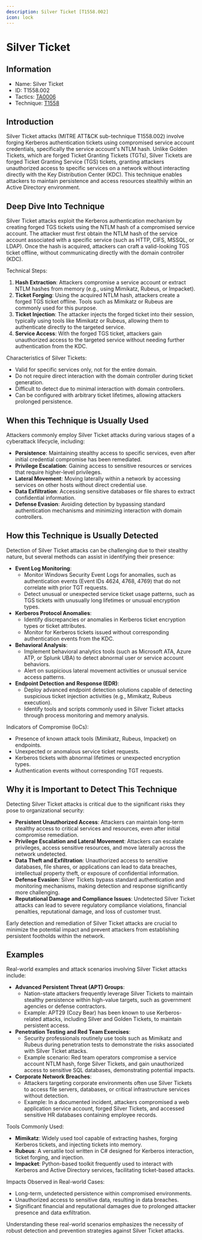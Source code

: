 ```yaml
---
description: Silver Ticket [T1558.002]
icon: lock
---
```


# Silver Ticket

## Information

* Name: Silver Ticket
* ID: T1558.002
* Tactics: [TA0006](../)
* Technique: [T1558](./)

## Introduction

Silver Ticket attacks (MITRE ATT\&CK sub-technique T1558.002) involve forging Kerberos authentication tickets using compromised service account credentials, specifically the service account's NTLM hash. Unlike Golden Tickets, which are forged Ticket Granting Tickets (TGTs), Silver Tickets are forged Ticket Granting Service (TGS) tickets, granting attackers unauthorized access to specific services on a network without interacting directly with the Key Distribution Center (KDC). This technique enables attackers to maintain persistence and access resources stealthily within an Active Directory environment.

## Deep Dive Into Technique

Silver Ticket attacks exploit the Kerberos authentication mechanism by creating forged TGS tickets using the NTLM hash of a compromised service account. The attacker must first obtain the NTLM hash of the service account associated with a specific service (such as HTTP, CIFS, MSSQL, or LDAP). Once the hash is acquired, attackers can craft a valid-looking TGS ticket offline, without communicating directly with the domain controller (KDC).

Technical Steps:

1. **Hash Extraction**: Attackers compromise a service account or extract NTLM hashes from memory (e.g., using Mimikatz, Rubeus, or Impacket).
2. **Ticket Forging**: Using the acquired NTLM hash, attackers create a forged TGS ticket offline. Tools such as Mimikatz or Rubeus are commonly used for this purpose.
3. **Ticket Injection**: The attacker injects the forged ticket into their session, typically using tools like Mimikatz or Rubeus, allowing them to authenticate directly to the targeted service.
4. **Service Access**: With the forged TGS ticket, attackers gain unauthorized access to the targeted service without needing further authentication from the KDC.

Characteristics of Silver Tickets:

* Valid for specific services only, not for the entire domain.
* Do not require direct interaction with the domain controller during ticket generation.
* Difficult to detect due to minimal interaction with domain controllers.
* Can be configured with arbitrary ticket lifetimes, allowing attackers prolonged persistence.

## When this Technique is Usually Used

Attackers commonly employ Silver Ticket attacks during various stages of a cyberattack lifecycle, including:

* **Persistence**: Maintaining stealthy access to specific services, even after initial credential compromise has been remediated.
* **Privilege Escalation**: Gaining access to sensitive resources or services that require higher-level privileges.
* **Lateral Movement**: Moving laterally within a network by accessing services on other hosts without direct credential use.
* **Data Exfiltration**: Accessing sensitive databases or file shares to extract confidential information.
* **Defense Evasion**: Avoiding detection by bypassing standard authentication mechanisms and minimizing interaction with domain controllers.

## How this Technique is Usually Detected

Detection of Silver Ticket attacks can be challenging due to their stealthy nature, but several methods can assist in identifying their presence:

* **Event Log Monitoring**:
  * Monitor Windows Security Event Logs for anomalies, such as authentication events (Event IDs 4624, 4768, 4769) that do not correlate with prior TGT requests.
  * Detect unusual or unexpected service ticket usage patterns, such as TGS tickets with unusually long lifetimes or unusual encryption types.
* **Kerberos Protocol Anomalies**:
  * Identify discrepancies or anomalies in Kerberos ticket encryption types or ticket attributes.
  * Monitor for Kerberos tickets issued without corresponding authentication events from the KDC.
* **Behavioral Analysis**:
  * Implement behavioral analytics tools (such as Microsoft ATA, Azure ATP, or Splunk UBA) to detect abnormal user or service account behaviors.
  * Alert on suspicious lateral movement activities or unusual service access patterns.
* **Endpoint Detection and Response (EDR)**:
  * Deploy advanced endpoint detection solutions capable of detecting suspicious ticket injection activities (e.g., Mimikatz, Rubeus execution).
  * Identify tools and scripts commonly used in Silver Ticket attacks through process monitoring and memory analysis.

Indicators of Compromise (IoCs):

* Presence of known attack tools (Mimikatz, Rubeus, Impacket) on endpoints.
* Unexpected or anomalous service ticket requests.
* Kerberos tickets with abnormal lifetimes or unexpected encryption types.
* Authentication events without corresponding TGT requests.

## Why it is Important to Detect This Technique

Detecting Silver Ticket attacks is critical due to the significant risks they pose to organizational security:

* **Persistent Unauthorized Access**: Attackers can maintain long-term stealthy access to critical services and resources, even after initial compromise remediation.
* **Privilege Escalation and Lateral Movement**: Attackers can escalate privileges, access sensitive resources, and move laterally across the network undetected.
* **Data Theft and Exfiltration**: Unauthorized access to sensitive databases, file shares, or applications can lead to data breaches, intellectual property theft, or exposure of confidential information.
* **Defense Evasion**: Silver Tickets bypass standard authentication and monitoring mechanisms, making detection and response significantly more challenging.
* **Reputational Damage and Compliance Issues**: Undetected Silver Ticket attacks can lead to severe regulatory compliance violations, financial penalties, reputational damage, and loss of customer trust.

Early detection and remediation of Silver Ticket attacks are crucial to minimize the potential impact and prevent attackers from establishing persistent footholds within the network.

## Examples

Real-world examples and attack scenarios involving Silver Ticket attacks include:

* **Advanced Persistent Threat (APT) Groups**:
  * Nation-state attackers frequently leverage Silver Tickets to maintain stealthy persistence within high-value targets, such as government agencies or defense contractors.
  * Example: APT29 (Cozy Bear) has been known to use Kerberos-related attacks, including Silver and Golden Tickets, to maintain persistent access.
* **Penetration Testing and Red Team Exercises**:
  * Security professionals routinely use tools such as Mimikatz and Rubeus during penetration tests to demonstrate the risks associated with Silver Ticket attacks.
  * Example scenario: Red team operators compromise a service account NTLM hash, forge Silver Tickets, and gain unauthorized access to sensitive SQL databases, demonstrating potential impacts.
* **Corporate Network Breaches**:
  * Attackers targeting corporate environments often use Silver Tickets to access file servers, databases, or critical infrastructure services without detection.
  * Example: In a documented incident, attackers compromised a web application service account, forged Silver Tickets, and accessed sensitive HR databases containing employee records.

Tools Commonly Used:

* **Mimikatz**: Widely used tool capable of extracting hashes, forging Kerberos tickets, and injecting tickets into memory.
* **Rubeus**: A versatile tool written in C# designed for Kerberos interaction, ticket forging, and injection.
* **Impacket**: Python-based toolkit frequently used to interact with Kerberos and Active Directory services, facilitating ticket-based attacks.

Impacts Observed in Real-world Cases:

* Long-term, undetected persistence within compromised environments.
* Unauthorized access to sensitive data, resulting in data breaches.
* Significant financial and reputational damages due to prolonged attacker presence and data exfiltration.

Understanding these real-world scenarios emphasizes the necessity of robust detection and prevention strategies against Silver Ticket attacks.
